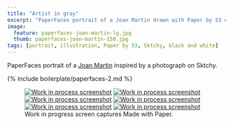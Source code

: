 ```yaml
---
title: "Artist in gray"
excerpt: "PaperFaces portrait of a Joan Martin drawn with Paper by 53 on an iPad."
image: 
  feature: paperfaces-joan-martin-lg.jpg
  thumb: paperfaces-joan-martin-150.jpg
tags: [portrait, illustration, Paper by 53, Sktchy, black and white]
---
```


PaperFaces portrait of a [Joan Martin](http://sktchy.com/Ch7GVH) inspired by a photograph on Sktchy.

{% include boilerplate/paperfaces-2.md %}

<figure class="third">
	<a href="{{ site.url }}/assets/images/paperfaces-joan-martin-process-1-lg.jpg"><img src="{{ site.url }}/assets/images/paperfaces-joan-martin-process-1-600.jpg" alt="Work in process screenshot"></a>
	<a href="{{ site.url }}/assets/images/paperfaces-joan-martin-process-2-lg.jpg"><img src="{{ site.url }}/assets/images/paperfaces-joan-martin-process-2-600.jpg" alt="Work in process screenshot"></a>
	<a href="{{ site.url }}/assets/images/paperfaces-joan-martin-process-3-lg.jpg"><img src="{{ site.url }}/assets/images/paperfaces-joan-martin-process-3-600.jpg" alt="Work in process screenshot"></a>
	<a href="{{ site.url }}/assets/images/paperfaces-joan-martin-process-4-lg.jpg"><img src="{{ site.url }}/assets/images/paperfaces-joan-martin-process-4-600.jpg" alt="Work in process screenshot"></a>
	<a href="{{ site.url }}/assets/images/paperfaces-joan-martin-process-5-lg.jpg"><img src="{{ site.url }}/assets/images/paperfaces-joan-martin-process-5-600.jpg" alt="Work in process screenshot"></a>
	<a href="{{ site.url }}/assets/images/paperfaces-joan-martin-process-6-lg.jpg"><img src="{{ site.url }}/assets/images/paperfaces-joan-martin-process-6-600.jpg" alt="Work in process screenshot"></a>
	<figcaption>Work in progress screen captures Made with Paper.</figcaption>
</figure>
